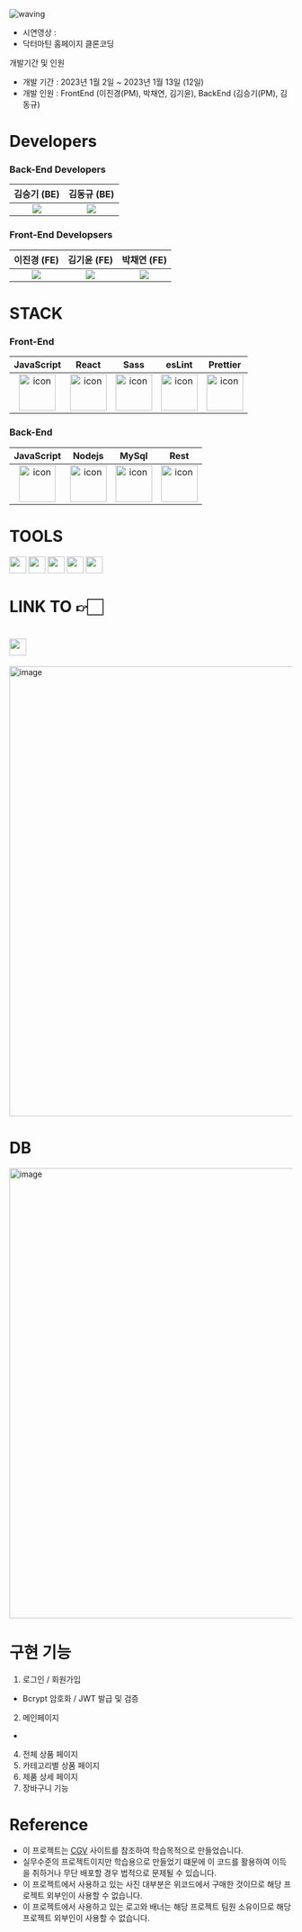 ![waving](https://capsule-render.vercel.app/api?type=waving&width=150%&height=200&fontAlignY=40&text=Dr.Bean&color=gradient)

- 시연영상 :
- 닥터마틴 홈페이지 클론코딩

개발기간 및 인원

- 개발 기간 : 2023년 1월 2일 ~ 2023년 1월 13일 (12일)
- 개발 인원 : FrontEnd (이진경(PM), 박채연, 김기윤), BackEnd (김승기(PM), 김동규)

#  Developers 


### Back-End Developers 
| 김승기 (BE) | 김동규 (BE)|
| :--: | :--: |
| [<img src="https://img.shields.io/badge/GitHub-181717?style=for-the-badge&logo=GitHub&logoColor=white"/>](https://github.com/seuungkei) | [<img src="https://img.shields.io/badge/GitHub-181717?style=for-the-badge&logo=GitHub&logoColor=white"/>](https://github.com/pythakyu) |

### Front-End Developsers
| 이진경 (FE)| 김기윤 (FE)| 박채연 (FE)|
| :--: | :--: | :--: |
| [<img src="https://img.shields.io/badge/GitHub-181717?style=for-the-badge&logo=GitHub&logoColor=white"/>](https://github.com/ijinkyung) | [<img src="https://img.shields.io/badge/GitHub-181717?style=for-the-badge&logo=GitHub&logoColor=white"/>](https://github.com/kiyoon0122) | [<img src="https://img.shields.io/badge/GitHub-181717?style=for-the-badge&logo=GitHub&logoColor=white"/>](https://github.com/cccodus313) |

# STACK

### Front-End
|JavaScript|React|Sass|esLint|Prettier|
| :--: | :--: | :--: | :--: | :--: |
| <img src="https://techstack-generator.vercel.app/js-icon.svg" alt="icon" width="65" height="65" /> | <img src="https://techstack-generator.vercel.app/react-icon.svg" alt="icon" width="65" height="65" /> | <div style="display: flex; align-items: flex-start;"><img src="https://techstack-generator.vercel.app/sass-icon.svg" alt="icon" width="65" height="65" /></div> | <img src="https://techstack-generator.vercel.app/eslint-icon.svg" alt="icon" width="65" height="65" /> | <img src="https://techstack-generator.vercel.app/prettier-icon.svg" alt="icon" width="65" height="65" /> |

### Back-End

|JavaScript|Nodejs|MySql|Rest|
| :--: | :--: | :--: | :--: |
| <img src="https://techstack-generator.vercel.app/js-icon.svg" alt="icon" width="65" height="65" /> | <img src="https://techstack-generator.vercel.app/nginx-icon.svg" alt="icon" width="65" height="65" /> | <img src="https://techstack-generator.vercel.app/mysql-icon.svg" alt="icon" width="65" height="65" /> | <img src="https://techstack-generator.vercel.app/restapi-icon.svg" alt="icon" width="65" height="65" /> |
# TOOLS

<div>
<img height=30 src="https://img.shields.io/badge/Git-F05032?style=flat&logo=Git&logoColor=white"/>
<img height=30 src="https://img.shields.io/badge/GitHub-181717?style=flat&logo=GitHub&logoColor=white"/>
<img height=30 src="https://img.shields.io/badge/Slack-4A154B?style=flat&logo=Slack&logoColor=white"/>
<img height=30 src="https://img.shields.io/badge/Trello-0052CC?style=flat&logo=Slack&logoColor=white"/>
<img height=30 src="https://img.shields.io/badge/VSCode-007ACC?style=flat&logo=Visual Studio Code&logoColor=white"/>
  
</div>

# LINK TO 👉🏻

# <img height=30 src="https://img.shields.io/badge/Trello-0052CC?style=flat&logo=Trello&logoColor=white" />

<img width="800" alt="image" src="https://velog.velcdn.com/images/pythakyu/post/06836bf8-d9e2-44c8-a73b-36c1f9ed4f0f/image.png">

# DB
<img width="800" alt="image" src="https://velog.velcdn.com/images/pythakyu/post/3ee1918d-f2bb-4d60-b446-4a54287a9df5/image.png">



# 구현 기능

1. 로그인 / 회원가입
  - Bcrypt 암호화 / JWT 발급 및 검증
2. 메인페이지
  - 
4. 전체 상품 페이지
5. 카테고리별 상품 페이지
6. 제품 상세 페이지
7. 장바구니 기능

# Reference
- 이 프로젝트는 [CGV](https://www.cgv.co.kr/) 사이트를 참조하여 학습목적으로 만들었습니다.
- 실무수준의 프로젝트이지만 학습용으로 만들었기 떄문에 이 코드를 활용하여 이득을 취하거나 무단 배포할 경우 법적으로 문제될 수 있습니다.
- 이 프로젝트에서 사용하고 있는 사진 대부분은 위코드에서 구매한 것이므로 해당 프로젝트 외부인이 사용할 수 없습니다.
- 이 프로젝트에서 사용하고 있는 로고와 배너는 해당 프로젝트 팀원 소유이므로 해당 프로젝트 외부인이 사용할 수 없습니다.
